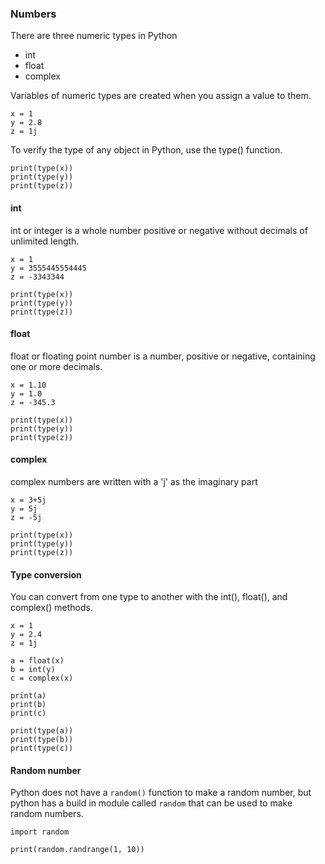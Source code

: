 ### Numbers
There are three numeric types in Python
* int
* float
* complex

Variables of numeric types are created when you assign a value to them.
```
x = 1
y = 2.8
z = 1j
```

To verify the type of any object in Python, use the type() function.
```
print(type(x))
print(type(y))
print(type(z))
```

#### int
int or integer is a whole number positive or negative without decimals of unlimited length.
```
x = 1
y = 3555445554445
z = -3343344

print(type(x))
print(type(y))
print(type(z))
```

#### float
float or floating point number is a number, positive or negative, containing one or more decimals.
```
x = 1.10
y = 1.0
z = -345.3

print(type(x))
print(type(y))
print(type(z))
```

#### complex
complex numbers are written with a 'j' as the imaginary part
```
x = 3+5j
y = 5j
z = -5j

print(type(x))
print(type(y))
print(type(z))
```

#### Type conversion
You can convert from one type to another with the int(), float(), and complex() methods.
```
x = 1
y = 2.4
z = 1j

a = float(x)
b = int(y)
c = complex(x)

print(a)
print(b)
print(c)

print(type(a))
print(type(b))
print(type(c))
```

#### Random number
Python does not have a `random()` function to make a random number, but python has a build in module called `random` that can be used to make random numbers.
```
import random

print(random.randrange(1, 10))
```